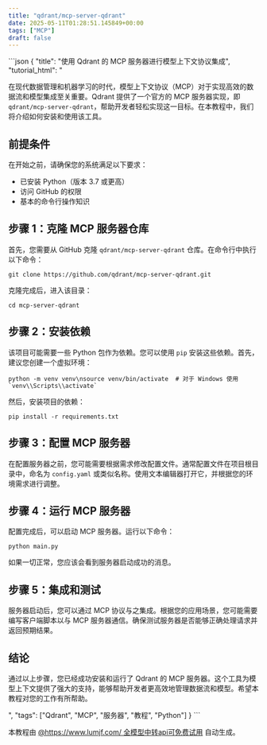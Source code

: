 ```yaml
---
title: "qdrant/mcp-server-qdrant"
date: 2025-05-11T01:28:51.145849+00:00
tags: ["MCP"]
draft: false
---
```


<p>```json
{
  "title": "使用 Qdrant 的 MCP 服务器进行模型上下文协议集成",
  "tutorial_html": "<p>在现代数据管理和机器学习的时代，模型上下文协议（MCP）对于实现高效的数据流和模型集成至关重要。Qdrant 提供了一个官方的 MCP 服务器实现，即 <code>qdrant/mcp-server-qdrant</code>，帮助开发者轻松实现这一目标。在本教程中，我们将介绍如何安装和使用该工具。</p><h2>前提条件</h2><p>在开始之前，请确保您的系统满足以下要求：</p><ul><li>已安装 Python（版本 3.7 或更高）</li><li>访问 GitHub 的权限</li><li>基本的命令行操作知识</li></ul><h2>步骤 1：克隆 MCP 服务器仓库</h2><p>首先，您需要从 GitHub 克隆 <code>qdrant/mcp-server-qdrant</code> 仓库。在命令行中执行以下命令：</p><pre><code>git clone https://github.com/qdrant/mcp-server-qdrant.git</code></pre><p>克隆完成后，进入该目录：</p><pre><code>cd mcp-server-qdrant</code></pre><h2>步骤 2：安装依赖</h2><p>该项目可能需要一些 Python 包作为依赖。您可以使用 <code>pip</code> 安装这些依赖。首先，建议您创建一个虚拟环境：</p><pre><code>python -m venv venv\nsource venv/bin/activate  # 对于 Windows 使用 `venv\\Scripts\\activate`</code></pre><p>然后，安装项目的依赖：</p><pre><code>pip install -r requirements.txt</code></pre><h2>步骤 3：配置 MCP 服务器</h2><p>在配置服务器之前，您可能需要根据需求修改配置文件。通常配置文件在项目根目录中，命名为 <code>config.yaml</code> 或类似名称。使用文本编辑器打开它，并根据您的环境需求进行调整。</p><h2>步骤 4：运行 MCP 服务器</h2><p>配置完成后，可以启动 MCP 服务器。运行以下命令：</p><pre><code>python main.py</code></pre><p>如果一切正常，您应该会看到服务器启动成功的消息。</p><h2>步骤 5：集成和测试</h2><p>服务器启动后，您可以通过 MCP 协议与之集成。根据您的应用场景，您可能需要编写客户端脚本以与 MCP 服务器通信。确保测试服务器是否能够正确处理请求并返回预期结果。</p><h2>结论</h2><p>通过以上步骤，您已经成功安装和运行了 Qdrant 的 MCP 服务器。这个工具为模型上下文提供了强大的支持，能够帮助开发者更高效地管理数据流和模型。希望本教程对您的工作有所帮助。</p>",
  "tags": ["Qdrant", "MCP", "服务器", "教程", "Python"]
}
```</p><p>本教程由 <a href="https://www.lumjf.com/" target="_blank">@https://www.lumjf.com/ 全模型中转api可免费试用</a> 自动生成。</p>